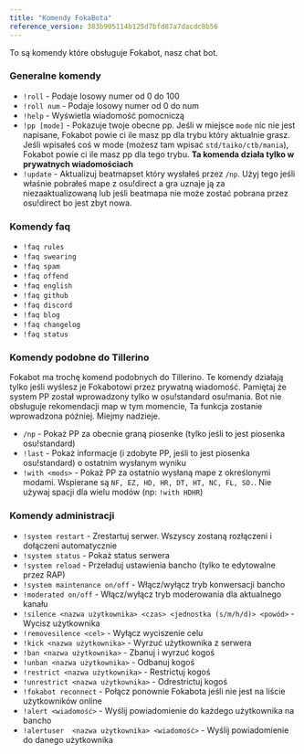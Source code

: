 ```yaml
---
title: "Komendy FokaBota"
reference_version: 383b905114b125d7bfd87a7dacdc8b56
---
```

To są komendy które obsługuje Fokabot, nasz chat bot.  

### Generalne komendy
- `!roll` - Podaje losowy numer od 0 do 100  
- `!roll num` - Podaje losowy numer od 0 do num  
- `!help` - Wyświetla wiadomość pomocniczą
- `!pp [mode]` - Pokazuje twoje obecne pp. Jeśli w miejsce `mode` nic nie jest napisane, Fokabot powie ci ile masz pp dla trybu który aktualnie grasz. Jeśli wpisałeś coś w mode (możesz tam wpisać `std/taiko/ctb/mania`), Fokabot powie ci ile masz pp dla tego trybu. **Ta komenda działa tylko w prywatnych wiadomościach**
- `!update` - Aktualizuj beatmapset który wysłałeś przez `/np`. Użyj tego jeśli właśnie pobrałeś mape z osu!direct a gra uznaje ją za niezaaktualizowaną lub jeśli beatmapa nie może zostać pobrana przez osu!direct bo jest zbyt nowa.

### Komendy faq
- `!faq rules`  
- `!faq swearing`  
- `!faq spam`  
- `!faq offend`  
- `!faq english`  
- `!faq github`  
- `!faq discord`  
- `!faq blog`  
- `!faq changelog`  
- `!faq status`  

### Komendy podobne do Tillerino
Fokabot ma trochę komend podobnych do Tillerino. Te komendy działają tylko jeśli wyślesz je Fokabotowi przez prywatną wiadomość. Pamiętaj że system PP został wprowadzony tylko w osu!standard osu!mania. Bot nie obsługuje rekomendacji map w tym momencie, Ta funkcja zostanie wprowadzona później. Miejmy nadzieje.

- `/np` - Pokaż PP za obecnie graną piosenke  (tylko jeśli to jest piosenka osu!standard)  
- `!last` - Pokaż informacje (i zdobyte PP, jeśli to jest piosenka osu!standard) o ostatnim wysłanym wyniku  
- `!with <mods>` - Pokaż PP za ostatnio wysłaną mape z określonymi modami. Wspierane są `NF, EZ, HD, HR, DT, HT, NC, FL, SO.`. Nie używaj spacji dla wielu modów (np: `!with HDHR`)

### Komendy administracji
- `!system restart` - Zrestartuj serwer. Wszyscy zostaną rozłączeni i dołączeni automatycznie
- `!system status` - Pokaż status serwera  
- `!system reload` - Przeładuj ustawienia bancho (tylko te edytowalne przez RAP)  
- `!system maintenance on/off` - Włącz/wyłącz tryb konwersacji bancho  
- `!moderated on/off` - Włącz/wyłącz tryb moderowania dla aktualnego kanału  
- `!silence <nazwa użytkownika> <czas> <jednostka (s/m/h/d)> <powód>` - Wycisz użytkownika  
- `!removesilence <cel>` - Wyłącz wyciszenie celu   
- `!kick <nazwa użytkownika>` - Wyrzuć użytkownika z serwera  
- `!ban <nazwa użytkownika>` - Zbanuj i wyrzuć kogoś  
- `!unban <nazwa użytkownika>` - Odbanuj kogoś  
- `!restrict <nazwa użytkownika>` - Restrictuj kogoś  
- `!unrestrict <nazwa użytkownika>` - Odrestrictuj kogoś  
- `!fokabot reconnect` - Połącz ponownie Fokabota jeśli nie jest na liście użytkowników online
- `!alert <wiadomość>` - Wyślij powiadomienie do każdego użytkownika na bancho  
- `!alertuser  <nazwa użytkownika> <wiadomość>` - Wyślij powiadomienie do danego użytkownika
